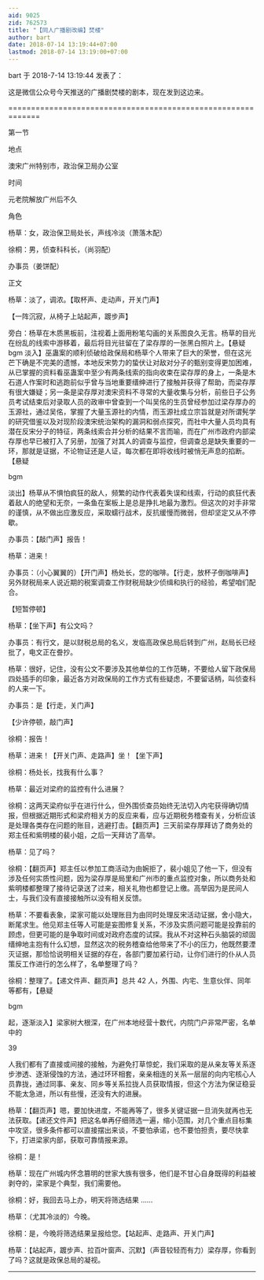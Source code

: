 ```yaml
---
aid: 9025
zid: 762573
title: "【同人广播剧改编】焚楼"
author: bart
date: 2018-07-14 13:19:44+07:00
lastmod: 2018-07-14 13:19:00+07:00
---
```


bart 于 2018-7-14 13:19:44 发表了：

这是微信公众号今天推送的广播剧焚楼的剧本，现在发到这边来。

=============================================================

第一节

地点

澳宋广州特别市，政治保卫局办公室

时间

元老院解放广州后不久

角色

杨草：女，政治保卫局处长，声线冷淡（萧落木配）

徐桐：男，侦查科科长，（尚羽配）

办事员（姜饼配）

正文

杨草：淡了，调浓。【取杯声、走动声，开关门声】

【一阵沉寂，从椅子上站起声，踱步声】

旁白：杨草在木质黑板前，注视着上面用粉笔勾画的关系图良久无言。杨草的目光在纷乱的线索中游移着，最后将目光驻留在了梁存厚的一张黑白照片上。【悬疑
bgm
淡入】巫蛊案的顺利侦破给政保局和杨草个人带来了巨大的荣誉，但在这光芒下确是不完美的遗憾，本地反宋势力的蛰伏让对敌对分子的甄别变得更加困难，从已掌握的资料看巫蛊案中至少有两条线索的指向收束在梁存厚的身上，一条是木石道人作案时和逃跑前似乎曾与当地重要缙绅进行了接触并获得了帮助，而梁存厚有很大嫌疑；另一条是梁存厚对澳宋资料不寻常的大量收集与分析，前些日子公务员考试结束后对录取人员的政审中曾查到一个叫吴佲的生员曾经参加过梁存厚办的玉源社，通过吴佲，掌握了大量玉源社的内情，而玉源社成立宗旨就是对所谓髡学的研究借鉴以及对现阶段澳宋统治架构的漏洞和弱点探究，而社中大量人员均具有潜在反宋分子的特征，两条线索合并分析的结果不言而喻，而在广州市政府内部梁存厚也早已被打入了另册，加强了对其人的调查与监控，但调查总是缺失重要的一环，那就是证据，不论物证还是人证，每次都在即将收线时被悄无声息的掐断。【悬疑

bgm

淡出】杨草从不惧怕疯狂的敌人，频繁的动作代表着失误和线索，行动的疯狂代表着敌人的绝望和无奈，一条鱼在案板上是总是挣扎地最为激烈。但这次的对手非常的谨慎，从不做出应激反应，采取蠕行战术，反抗缓慢而微弱，但却坚定又从不停歇。

办事员：【敲门声】报告！

杨草：进来！

办事员：（小心翼翼的）【开门声】杨处长，您的咖啡。【行走，放杯子倒咖啡声】另外财税局来人说近期的税案调查工作财税局缺少侦缉和执行的经验，希望咱们配合。

【短暂停顿】

杨草：【坐下声】有公文吗？

办事员：有行文，是以财税总局的名义，发临高政保总局后转到广州，赵局长已经批了，电文正在誊抄。

杨草：很好，记住，没有公文不要涉及其他单位的工作范畴，不要给人留下政保局四处插手的印象，最近各方对政保局的工作方式有些疑虑，不要留话柄，叫侦查科的人来一下。

办事员：是【行走，关门声】

【少许停顿，敲门声】

徐桐：报告！

杨草：进来！【开关门声、走路声】坐！【坐下声】

徐桐：杨处长，找我有什么事？

杨草：最近对梁府的监控有什么进展？

徐桐：这两天梁府似乎在进行什么，但外围侦查员始终无法切入内宅获得确切情报，但根据近期形式和梁府相关方的反应来看，应与近期税务稽查有关，分析应该是处理各类存在问题的账目，逃避打击。【翻页声】三天前梁存厚拜访了商务处的郑主任和紫明楼的裴小姐，之后一天拜访了高举。

杨草：见了吗？

徐桐：【翻页声】郑主任以参加工商活动为由婉拒了，裴小姐见了他一下，但没有涉及任何实质性问题，因为梁存厚是局里和广州市的重点监控对象，所以商务处和紫明楼都整理了接待记录送了过来，相关礼物也都登记上缴。高举因为是民间人士，与我们没有直接接触所以没有相关反馈。

杨草：不要看表象，梁家可能以处理账目为由同时处理反宋活动证据，舍小隐大，断尾求生。他见郑主任等人可能是妄图修复关系，不涉及实质问题可能是投靠前的顾虑，但更可能的是争取时间或对政府态度的试探。我从不对这种石头脑袋的顽固缙绅地主抱有什么幻想，显然这次的税务稽查给他带来了不小的压力，他既然要湮灭证据，那恰恰说明相关证据的存在，各部门要加紧行动，让你们进行的仆从人员策反工作进行的怎么样了，名单整理了吗？

徐桐：整理了。【递文件声、翻页声】总共
42
人，外围、内宅、生意伙伴、同年等都有，【悬疑

bgm

起，逐渐淡入】梁家树大根深，在广州本地经营十数代，内院门户非常严密，名单中的

39

人我们都有了直接或间接的接触，为避免打草惊蛇，我们采取的是从亲友等关系逐步渗透、逐渐侵蚀的方法，通过环环相套，亲亲相连的关系一层层的向内宅核心人员靠拢，通过同事、亲友、同乡等关系拉拢人员获取情报，但这个方法为保证稳妥不能太急进，所以有些慢，还没有大的进展。

杨草：【翻页声】嗯，要加快进度，不能再等了，很多关键证据一旦消失就再也无法获取。【递还文件声】把这名单再仔细筛选一遍，缩小范围，对几个重点目标集中攻坚，很多条件都可以直接摆出来谈，不要怕承诺，也不要怕担责，要尽快拿下，打进梁家内部，获取可靠情报来源。

徐桐：是！

杨草：现在广州城内怀念篡明的世家大族有很多，他们是不甘心自身既得的利益被剥夺的，梁家是个典型，我们需要他。

徐桐：好，我回去马上办，明天将筛选结果
……

杨草：（尤其冷淡的）今晚。

徐桐：是，今晚将筛选结果呈报给您。【站起声、走路声、开关门声】

杨草：【站起声，踱步声、拉百叶窗声、沉默】（声音较轻而有力）梁存厚，你看到了吗？这就是政保总局的凝视。

---
